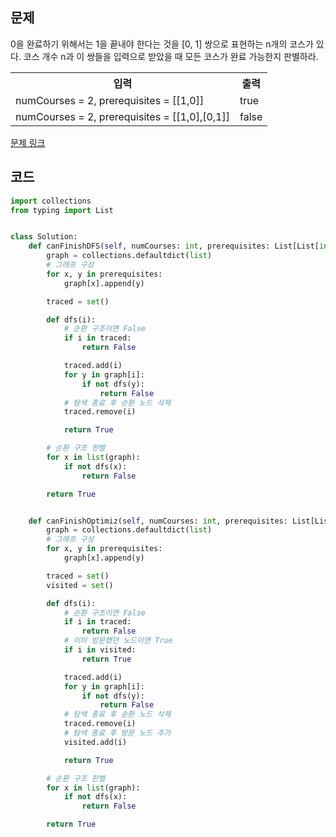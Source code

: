 ## 문제

0을 완료하기 위해서는 1을 끝내야 한다는 것을 [0, 1] 쌍으로 표현하는 n개의 코스가 있다. 코스 개수 n과 이 쌍들을 입력으로 받았을 때 모든 코스가 완료 가능한지 판별하라.

 <table>
	<th>입력</th>
	<th>출력</th>
	<tr><!-- 첫번째 줄 시작 -->
	    <td>numCourses = 2, prerequisites = [[1,0]]</td>
	    <td>true</td>
	</tr><!-- 첫번째 줄 끝 -->
	<tr><!-- 두번째 줄 시작 -->
	    <td>numCourses = 2, prerequisites = [[1,0],[0,1]]</td>
	    <td>false</td>
	</tr><!-- 두번째 줄 끝 -->
    </table>

<a href="https://leetcode.com/problems/course-schedule/" target="_blank">문제 링크</a>

## 코드

```python
import collections
from typing import List


class Solution:
    def canFinishDFS(self, numCourses: int, prerequisites: List[List[int]]) -> bool:
        graph = collections.defaultdict(list)
        # 그래프 구성
        for x, y in prerequisites:
            graph[x].append(y)

        traced = set()

        def dfs(i):
            # 순환 구조이면 False
            if i in traced:
                return False

            traced.add(i)
            for y in graph[i]:
                if not dfs(y):
                    return False
            # 탐색 종료 후 순환 노드 삭제
            traced.remove(i)

            return True

        # 순환 구조 판별
        for x in list(graph):
            if not dfs(x):
                return False

        return True


    def canFinishOptimiz(self, numCourses: int, prerequisites: List[List[int]]) -> bool:
        graph = collections.defaultdict(list)
        # 그래프 구성
        for x, y in prerequisites:
            graph[x].append(y)

        traced = set()
        visited = set()

        def dfs(i):
            # 순환 구조이면 False
            if i in traced:
                return False
            # 이미 방문했던 노드이면 True
            if i in visited:
                return True

            traced.add(i)
            for y in graph[i]:
                if not dfs(y):
                    return False
            # 탐색 종료 후 순환 노드 삭제
            traced.remove(i)
            # 탐색 종료 후 방문 노드 추가
            visited.add(i)

            return True

        # 순환 구조 판별
        for x in list(graph):
            if not dfs(x):
                return False

        return True
```